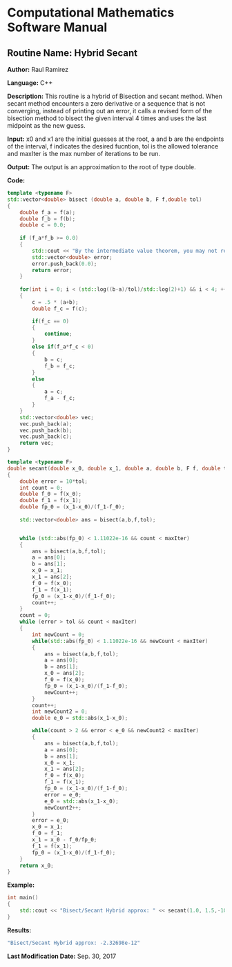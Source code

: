 # Computational Mathematics Software Manual

## **Routine Name:** Hybrid Secant

**Author:** Raul Ramirez

**Language:** C++

**Description:** This routine is a hybrid of Bisection and secant method. When secant method encounters a zero derivative or a sequence that is not converging, instead of printing out an error, it calls a revised form of the bisection method to bisect the given interval 4 times and uses the last midpoint as the new guess. 

**Input:** x0 and x1 are the initial guesses at the root, a and b are the endpoints of the interval, f indicates the desired fucntion, tol is the allowed tolerance and maxIter is the max number of iterations to be run.

**Output:** The output is an approximation to the root of type double.

**Code:**
```C++
template <typename F>
std::vector<double> bisect (double a, double b, F f,double tol)
{
	double f_a = f(a);
	double f_b = f(b);
	double c = 0.0;
	
	if (f_a*f_b >= 0.0)
	{
		std::cout << "By the intermediate value theorem, you may not receive a root in this interval." << std::endl;
		std::vector<double> error;
		error.push_back(0.0);
		return error;
	}
	
	for(int i = 0; i < (std::log((b-a)/tol)/std::log(2)+1) && i < 4; ++i)
	{
		c = .5 * (a+b);
		double f_c = f(c);

		if(f_c == 0)
		{
			continue;
		}
		else if(f_a*f_c < 0)
		{
			b = c;
			f_b = f_c;
		}
		else
		{
			a = c;
			f_a - f_c;
		}
	}
	std::vector<double> vec;
	vec.push_back(a);
	vec.push_back(b);
	vec.push_back(c);
	return vec;
}

template <typename F>
double secant(double x_0, double x_1, double a, double b, F f, double tol, int maxIter)
{
	double error = 10*tol;
	int count = 0;
	double f_0 = f(x_0);
	double f_1 = f(x_1);
	double fp_0 = (x_1-x_0)/(f_1-f_0);
	
	std::vector<double> ans = bisect(a,b,f,tol);


	while (std::abs(fp_0) < 1.11022e-16 && count < maxIter)
	{
		ans = bisect(a,b,f,tol);
		a = ans[0];
		b = ans[1];
		x_0 = x_1;
		x_1 = ans[2];
		f_0 = f(x_0);
		f_1 = f(x_1);
		fp_0 = (x_1-x_0)/(f_1-f_0);
		count++;
	}
	count = 0;
	while (error > tol && count < maxIter)
	{
		int newCount = 0;
		while(std::abs(fp_0) < 1.11022e-16 && newCount < maxIter)
		{
			ans = bisect(a,b,f,tol);
			a = ans[0];
			b = ans[1];
			x_0 = ans[2];
			f_0 = f(x_0);
			fp_0 = (x_1-x_0)/(f_1-f_0);
			newCount++;
		}
		count++;
		int newCount2 = 0;
		double e_0 = std::abs(x_1-x_0);

		while(count > 2 && error < e_0 && newCount2 < maxIter)
		{
			ans = bisect(a,b,f,tol);
			a = ans[0];
			b = ans[1];
			x_0 = x_1;
			x_1 = ans[2];
			f_0 = f(x_0);
			f_1 = f(x_1);
			fp_0 = (x_1-x_0)/(f_1-f_0);
			error = e_0;
			e_0 = std::abs(x_1-x_0);
			newCount2++;
		}
		error = e_0;
		x_0 = x_1;
		f_0 = f_1;
		x_1 = x_0 - f_0/fp_0;
		f_1 = f(x_1);
		fp_0 = (x_1-x_0)/(f_1-f_0);
	}
	return x_0;
}
```

**Example:** 
```C++
int main()
{
	std::cout << "Bisect/Secant Hybrid approx: " << secant(1.0, 1.5,-10, 9, [](double x){return x*std::exp(-x);},.0001,10) << std::endl;	
}
```

**Results:**  
```C++
"Bisect/Secant Hybrid approx: -2.32698e-12"
```

**Last Modification Date:** Sep. 30, 2017
